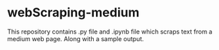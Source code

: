 # webScraping-medium
This repository contains .py file and .ipynb file which scraps text from a medium web page. Along with a sample output.
